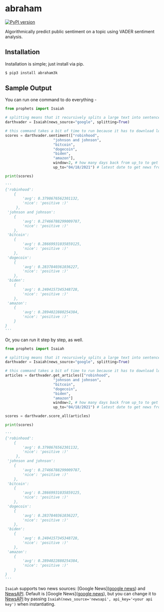 # abraham

[![PyPI version](https://badge.fury.io/py/abraham3k.svg)](https://badge.fury.io/py/abraham3k)

Algorithmically predict public sentiment on a topic using VADER sentiment analysis.

## Installation

Installation is simple; just install via pip.

```bash
$ pip3 install abraham3k
```

## Sample Output

You can run one command to do everything -

```python
from prophets import Isaiah

# splitting means that it recursively splits a large text into sentences and analyzes each individually
darthvader = Isaiah(news_source="google", splitting=True) 

# this command takes a bit of time to run because it has to download lots of articles
scores = darthvader.sentiment(["robinhood", 
                      "johnson and johnson", 
                      "bitcoin", 
                      "dogecoin", 
                      "biden",  
                      "amazon"], 
                      window=2, # how many days back from up_to to get news from
                      up_to="04/18/2021") # latest date to get news from

print(scores)

'''
{'robinhood': 
    {
        'avg': 0.3798676562301132, 
        'nice': 'positive :)'
     },
 'johnson and johnson': 
    {
        'avg': 0.27466788299009787, 
        'nice': 'positive :)'
    },
 'bitcoin': 
    {
        'avg': 0.28669931035859125, 
        'nice': 'positive :)'
    },
 'dogecoin': 
    {
        'avg': 0.2837840361036227, 
        'nice': 'positive :)'
    },
 'biden': 
    {
        'avg': 0.2404157345348728, 
        'nice': 'positive :)'
    },
 'amazon': 
    {
        'avg': 0.2894022880254384, 
        'nice': 'positive :)'
    }
}
'''
```

Or, you can run it step by step, as well.

```python
from prophets import Isaiah

# splitting means that it recursively splits a large text into sentences and analyzes each individually
darthvader = Isaiah(news_source="google", splitting=True)

# this command takes a bit of time to run because it has to download lots of articles
articles = darthvader.get_articles(["robinhood", 
                      "johnson and johnson", 
                      "bitcoin", 
                      "dogecoin", 
                      "biden",  
                      "amazon"]
                      window=2, # how many days back from up_to to get news from
                      up_to="04/18/2021") # latest date to get news from

scores = darthvader.score_all(articles)

print(scores)

'''
{'robinhood': 
    {
        'avg': 0.3798676562301132, 
        'nice': 'positive :)'
     },
 'johnson and johnson': 
    {
        'avg': 0.27466788299009787, 
        'nice': 'positive :)'
    },
 'bitcoin': 
    {
        'avg': 0.28669931035859125, 
        'nice': 'positive :)'
    },
 'dogecoin': 
    {
        'avg': 0.2837840361036227, 
        'nice': 'positive :)'
    },
 'biden': 
    {
        'avg': 0.2404157345348728, 
        'nice': 'positive :)'
    },
 'amazon': 
    {
        'avg': 0.2894022880254384, 
        'nice': 'positive :)'
    }
}
'''
```

`Isaiah` supports two news sources: [Google News]([google news](https://news.google.com/)) and [NewsAPI](https://newsapi.org/). Default is [Google News]([google news](https://news.google.com/)), but you can change it to [NewsAPI](https://newsapi.org/) by passing `Isaiah(news_source='newsapi', api_key='<your api key')` when instantiating.
